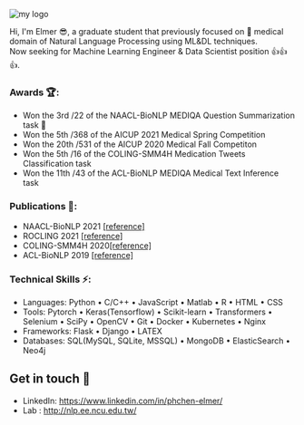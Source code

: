 ![my logo](https://github.com/phchen-elmer/elmermeister/blob/main/images/PHC_background.jpg)

Hi, I'm Elmer	:sunglasses:, a graduate student that previously focused on :monocle_face: medical domain of Natural Language Processing using ML&DL techniques.  
Now seeking for Machine Learning Engineer & Data Scientist position :+1::+1::+1:.

### Awards :trophy::
- Won the 3rd /22 of the NAACL-BioNLP MEDIQA Question Summarization task :3rd_place_medal:
- Won the 5th /368 of the AICUP 2021 Medical Spring Competition
- Won the 20th /531 of the AICUP 2020 Medical Fall Competiton
- Won the 5th /16 of the COLING-SMM4H Medication Tweets Classification task
- Won the 11th /43 of the ACL-BioNLP MEDIQA Medical Text Inference task

### Publications :memo::
- NAACL-BioNLP 2021 [[reference]](https://aclanthology.org/2021.rocling-1.34.pdf)
- ROCLING 2021 [[reference]](https://aclanthology.org/2021.rocling-1.34.pdf)
- COLING-SMM4H 2020[[reference]](https://aclanthology.org/2020.smm4h-1.23.pdf)
- ACL-BioNLP 2019 [[reference]](https://aclanthology.org/W19-5058.pdf)

### Technical Skills :zap::
- Languages: Python • C/C++ • JavaScript • Matlab • R • HTML • CSS
- Tools: Pytorch • Keras(Tensorflow) • Scikit-learn • Transformers • Selenium • SciPy • OpenCV • Git • Docker • Kubernetes • Nginx
- Frameworks: Flask • Django • LATEX
- Databases: SQL(MySQL, SQLite, MSSQL) • MongoDB • ElasticSearch • Neo4j

## Get in touch :wave:
- LinkedIn: https://www.linkedin.com/in/phchen-elmer/
- Lab : http://nlp.ee.ncu.edu.tw/
